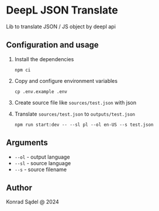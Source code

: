 # DeepL JSON Translate
Lib to translate JSON / JS object by deepl api

## Configuration and usage
1. Install the dependencies
    ```shell
    npm ci
    ```

1. Copy and configure environment variables
    ```shell
    cp .env.example .env
    ```

1. Create source file like `sources/test.json` with json

1. Translate `sources/test.json` to `outputs/test.json`
    ```shell
    npm run start:dev -- --sl pl --ol en-US --s test.json
    ```

## Arguments
- `--ol` - output language
- `--sl` - source language
- `--s` - source filename

## Author
Konrad Sądel @ 2024
